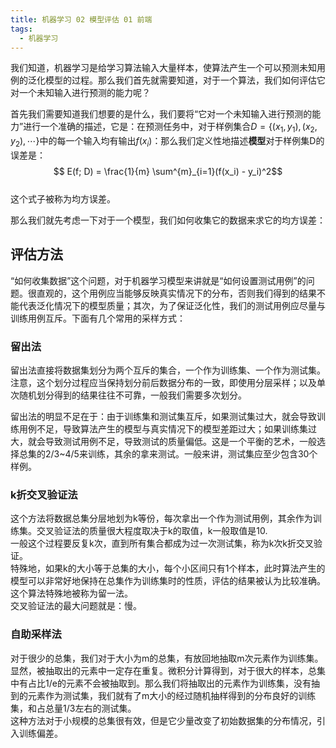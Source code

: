 ```yaml
---
title: 机器学习 02 模型评估 01 前端
tags: 
  - 机器学习
---
```


我们知道，机器学习是给学习算法输入大量样本，使算法产生一个可以预测未知用例的泛化模型的过程。那么我们首先就需要知道，对于一个算法，我们如何评估它对一个未知输入进行预测的能力呢？

首先我们需要知道我们想要的是什么，我们要将“它对一个未知输入进行预测的能力”进行一个准确的描述，它是：在预测任务中，对于样例集合$D=\{(x_1, y_1), (x_2, y_2), \cdots\}$中的每一个输入均有输出$f(x_i)$：那么我们定义性地描述**模型**对于样例集D的误差是：  
$$ E(f; D) = \frac{1}{m} \sum^{m}_{i=1}(f(x_i) - y_i)^2$$  
这个式子被称为均方误差。

那么我们就先考虑一下对于一个模型，我们如何收集它的数据来求它的均方误差：

## 评估方法

“如何收集数据”这个问题，对于机器学习模型来讲就是“如何设置测试用例”的问题。很直观的，这个用例应当能够反映真实情况下的分布，否则我们得到的结果不能代表泛化情况下的模型质量；其次，为了保证泛化性，我们的测试用例应尽量与训练用例互斥。下面有几个常用的采样方式：

### 留出法

留出法直接将数据集划分为两个互斥的集合，一个作为训练集、一个作为测试集。注意，这个划分过程应当保持划分前后数据分布的一致，即使用分层采样；以及单次随机划分得到的结果往往不可靠，一般我们需要多次划分。

留出法的明显不足在于：由于训练集和测试集互斥，如果测试集过大，就会导致训练用例不足，导致算法产生的模型与真实情况下的模型差距过大；如果训练集过大，就会导致测试用例不足，导致测试的质量偏低。这是一个平衡的艺术，一般选择总集的2/3~4/5来训练，其余的拿来测试。一般来讲，测试集应至少包含30个样例。

### k折交叉验证法

这个方法将数据总集分层地划为k等份，每次拿出一个作为测试用例，其余作为训练集。交叉验证法的质量很大程度取决于k的取值，k一般取值是10.  
一般这个过程要反复k次，直到所有集合都成为过一次测试集，称为k次k折交叉验证。  
特殊地，如果k的大小等于总集的大小，每个小区间只有1个样本，此时算法产生的模型可以非常好地保持在总集作为训练集时的性质，评估的结果被认为比较准确。这个算法特殊地被称为留一法。  
交叉验证法的最大问题就是：慢。

### 自助采样法

对于很少的总集，我们对于大小为m的总集，有放回地抽取m次元素作为训练集。显然，被抽取出的元素中一定存在重复。微积分计算得到，对于很大的样本，总集中有占比1/e的元素不会被抽取到。那么我们将抽取出的元素作为训练集，没有抽到的元素作为测试集，我们就有了m大小的经过随机抽样得到的分布良好的训练集，和占总量1/3左右的测试集。  
这种方法对于小规模的总集很有效，但是它少量改变了初始数据集的分布情况，引入训练偏差。